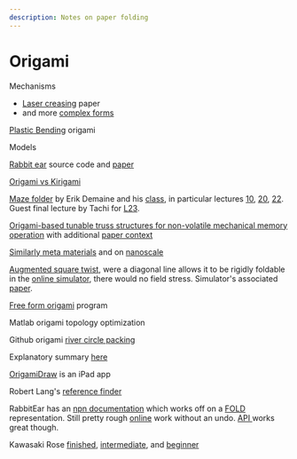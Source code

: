 ```yaml
---
description: Notes on paper folding
---
```


# Origami

Mechanisms

* [Laser creasing](https://www.instructables.com/id/folding-paper-with-a-laser-cutter/) paper
* and more [complex forms](https://www.instructables.com/id/Laser-Etched-Paper-for-Folding-Complex-Forms/)

[Plastic Bending](https://hcie.csail.mit.edu/research/laserorigami/laserorigami.html) origami

Models

[Rabbit ear](https://github.com/robbykraft/Origami) source code and [paper ](http://erikdemaine.org/papers/OrigamiSimulator_Origami7/paper.pdf)

[Origami vs Kirigami](https://www.sciencedirect.com/science/article/pii/S1369702117306399#f0065)

[Maze folder](http://erikdemaine.org/fonts/maze/) by Erik Demaine and his [class](http://courses.csail.mit.edu/6.849/fall10/lectures/), in particular lectures [10](http://courses.csail.mit.edu/6.849/fall10/lectures/L10.pdf), [20](http://courses.csail.mit.edu/6.849/fall10/lectures/L20_images.pdf), [22](http://courses.csail.mit.edu/6.849/fall10/lectures/L22.pdf). Guest final lecture by Tachi for [L23](http://courses.csail.mit.edu/6.849/fall10/lectures/L23_images.pdf). 

[Origami-based tunable truss structures for non-volatile mechanical memory operation](https://www.nature.com/articles/s41467-017-00670-w?fbclid=IwAR1amNAUPoJ6HPDpVuAXjWZhvaxMK2tJ0kDW2yp6acYux65Y__uoB7VgaAM) with additional [paper context](https://advances.sciencemag.org/content/5/5/eaau2835)

[Similarly meta materials](https://www.aps.org/publications/apsnews/201604/metamaterials.cfm) and on [nanoscale ](https://www.pnas.org/content/112/40/12321?ijkey=7c104f1e94d7e171b562d41961bd2119b5f0ba02&keytype2=tf_ipsecsha)

[Augmented square twist](http://mars.wne.edu/~thull/ast/ast.html), were a diagonal line allows it to be rigidly foldable in the [online simulator](https://origamisimulator.org/), there would no field stress. Simulator's associated [paper](http://erikdemaine.org/papers/OrigamiSimulator_Origami7/).

[Free form origami](https://origami.c.u-tokyo.ac.jp/~tachi/software/) program

Matlab origami topology optimization

Github origami [river circle packing](https://github.com/bschwyn/Origami)

Explanatory summary [here ](https://origami.me/crease-pattern-theory/)







[OrigamiDraw](https://origamidraw.wordpress.com/) is an iPad app

Robert Lang's [reference finder](https://finder.origami.tools/) 

RabbitEar has an [npn documentation](https://rabbitear.org/docs/) which works off on a [FOLD](https://rabbitear.org/docs/graph.php) representation. Still pretty rough [online](https://beta.rabbitear.org/diagram/) work without an undo. [API ](https://svg.rabbitear.org/)works great though. 

Kawasaki Rose [finished](http://www.origami-flower.org/kawasaki-rose-new-swirl/page-47.php), [intermediate](http://www.josephwu.com/Files/PDF/rose.pdf), and [beginner](http://www.origami-flower.org/howto-kawasaki-rose.php)



